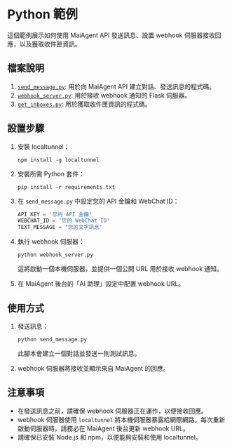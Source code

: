 # Python 範例

這個範例展示如何使用 MaiAgent API 發送訊息、設置 webhook 伺服器接收回應，以及獲取收件匣資訊。

## 檔案說明

1. [`send_message.py`](send_message.py): 用於向 MaiAgent API 建立對話、發送訊息的程式碼。
2. [`webhook_server.py`](webhook_server.py): 用於接收 webhook 通知的 Flask 伺服器。
3. [`get_inboxes.py`](get_inboxes.py): 用於獲取收件匣資訊的程式碼。

## 設置步驟

1. 安裝 localtunnel：
   ```
   npm install -g localtunnel
   ```

2. 安裝所需 Python 套件：
   ```
   pip install -r requirements.txt
   ```

3. 在 `send_message.py` 中設定您的 API 金鑰和 WebChat ID：
   ```python
   API_KEY = '您的 API 金鑰'
   WEBCHAT_ID = '您的 WebChat ID'
   TEXT_MESSAGE = '您的文字訊息'
   ```

4. 執行 webhook 伺服器：
   ```
   python webhook_server.py
   ```
   這將啟動一個本機伺服器，並提供一個公開 URL 用於接收 webhook 通知。

5. 在 MaiAgent 後台的「AI 助理」設定中配置 webhook URL。

## 使用方式

1. 發送訊息：
   ```
   python send_message.py
   ```
   此腳本會建立一個對話並發送一則測試訊息。

2. webhook 伺服器將接收並顯示來自 MaiAgent 的回應。

## 注意事項

- 在發送訊息之前，請確保 webhook 伺服器正在運作，以便接收回應。
- webhook 伺服器使用 `localtunnel` 將本機伺服器暴露給網際網路。每次重新啟動伺服器時，請務必在 MaiAgent 後台更新 webhook URL。
- 請確保已安裝 Node.js 和 npm，以便能夠安裝和使用 localtunnel。
